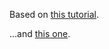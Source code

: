 Based on [this tutorial](https://www.sitepoint.com/file-sharing-component-react/).

...and [this one](https://www.sitepoint.com/webrtc-video-chat-application-peerjs/).
